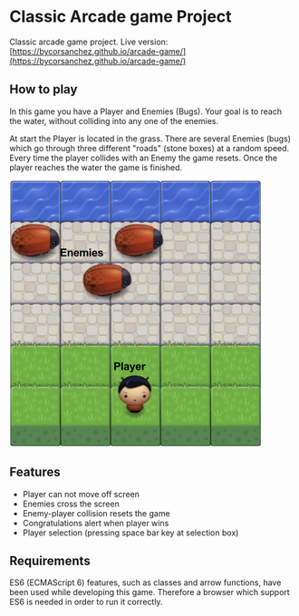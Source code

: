 # Classic Arcade game Project

Classic arcade game project. Live version: [https://bycorsanchez.github.io/arcade-game/](https://bycorsanchez.github.io/arcade-game/)

## How to play

In this game you have a Player and Enemies (Bugs). Your goal is to reach the water, without colliding into any one of the enemies.

At start the Player is located in the grass. There are several Enemies (bugs) which go through three different "roads" (stone boxes) at a random speed. Every time the player collides with an Enemy the game resets. Once the player reaches the water the game is finished.

![Preview](images/preview.png)

## Features

* Player can not move off screen
* Enemies cross the screen
* Enemy-player collision resets the game
* Congratulations alert when player wins
* Player selection (pressing space bar key at selection box)

## Requirements

ES6 (ECMAScript 6) features, such as classes and arrow functions, have been used while developing this game. Therefore a browser which support ES6 is needed in order to run it correctly.